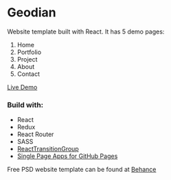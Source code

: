 # Geodian

Website template built with React. It has 5 demo pages:
 1. Home
 2. Portfolio
 3. Project
 4. About
 5. Contact

[Live Demo](https://mariusjagminas.github.io/Geodian/)

### Build with:
* React
* Redux
* React Router
* SASS
* [ReactTransitionGroup](https://reactcommunity.org/react-transition-group/)
* [Single Page Apps for GitHub Pages](https://github.com/rafrex/spa-github-pages)


Free PSD  website template can be found at [Behance](https://www.behance.net/gallery/47690649/Geodian-Free-Portfolio-Resume-Website-Template)
